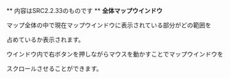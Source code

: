 ** 内容はSRC2.2.33のものです **
**全体マップウインドウ**

マップ全体の中で現在マップウインドウに表示されている部分がどの範囲を

占めているか表示されます。

ウインドウ内で右ボタンを押しながらマウスを動かすことでマップウインドウを

スクロールさせることができます。
